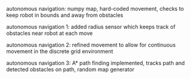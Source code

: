 autonomous navigation: numpy map, hard-coded movement, checks to keep robot in bounds and away from obstacles

autonomous navigation 1: added radius sensor which keeps track of obstacles near robot at each move

autonomous navigation 2: refined movement to allow for continuous movement in the discrete grid environment

autonomous navigation 3: A* path finding implemented, tracks path and detected obstacles on path, random map generator
